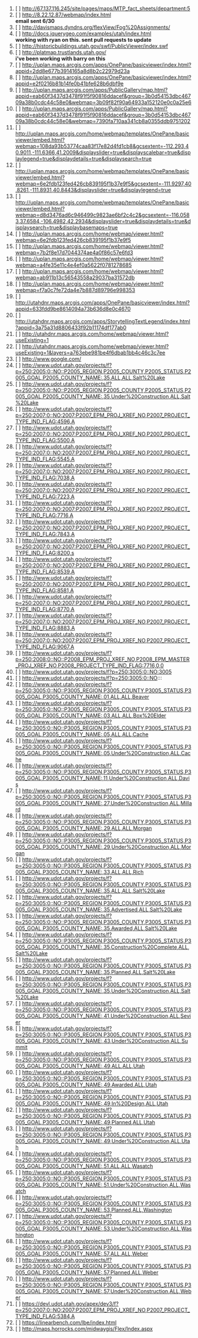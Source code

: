1. [ ] http://67.137.116.245/site/pages/maps/MTP_fact_sheets/department:5
1. [ ] http://8.22.12.87/webmap/index.html  
**email sent 6/30**
1. [ ] http://davismaps.dyndns.org/flexView/Fog%20Assignments/
1. [ ] http://docs.jquerygeo.com/examples/utah/index.html  
**working with ryan on this. sent pull requests to update**
1. [ ] http://historicbuildings.utah.gov/swf/PublicViewer/index.swf
1. [ ] http://platmap.trustlands.utah.gov/  
**i've been working with barry on this**
1. [ ] http://uplan.maps.arcgis.com/apps/OnePane/basicviewer/index.html?appid=2dd8e677b3914165a8d8b2c22979d23a
1. [ ] http://uplan.maps.arcgis.com/apps/OnePane/basicviewer/index.html?appid=e2f0216b81b14fe0b41bfe628b6dbf9e
1. [ ] http://uplan.maps.arcgis.com/apps/PublicGallery/map.html?appid=eab60f3437d3478f91f5f90816ddacef&group=3b0d54153dbc46709a38b0cdc44c58e0&webmap=3b09f82f90a64933a152120e0c0a25e6
1. [ ] http://uplan.maps.arcgis.com/apps/PublicGallery/map.html?appid=eab60f3437d3478f91f5f90816ddacef&group=3b0d54153dbc46709a38b0cdc44c58e0&webmap=7390fa710aa341cb8a0355ddb9751202
1. [ ] http://uplan.maps.arcgis.com/home/webmap/templates/OnePane/basicviewer/embed.html?webmap=108da93b53774caa83f17e82d4fd1cb8&gcsextent=-112.293,40.9011,-111.6366,41.2009&displayslider=true&displayscalebar=true&displaylegend=true&displaydetails=true&displaysearch=true
1. [ ] http://uplan.maps.arcgis.com/home/webmap/templates/OnePane/basicviewer/embed.html?webmap=6e2fdb123fed426cb839195f1b37e9f5&gcsextent=-111.9297,40.8261,-111.8931,40.8443&displayslider=true&displaylegend=true
1. [ ] http://uplan.maps.arcgis.com/home/webmap/templates/OnePane/basicviewer/embed.html?webmap=d8d3476ad6c946499c9823ae6bf2c4c2&gcsextent=-116.0583,37.6584,-106.4982,42.2934&displayslider=true&displaydetails=true&displaysearch=true&displaybasemaps=true
1. [ ] http://uplan.maps.arcgis.com/home/webmap/viewer.html?webmap=6e2fdb123fed426cb839195f1b37e9f5
1. [ ] http://uplan.maps.arcgis.com/home/webmap/viewer.html?webmap=7b2f8e17d7044374ae4a0f86c57e6fd3
1. [ ] http://uplan.maps.arcgis.com/home/webmap/viewer.html?webmap=a4fe35e11c4e4ef0a5622f0781278685
1. [ ] http://uplan.maps.arcgis.com/home/webmap/viewer.html?webmap=ab911b13c56543558a29037ba31572db
1. [ ] http://uplan.maps.arcgis.com/home/webmap/viewer.html?webmap=f7a0c7fe72da4e7b887d89796e998353
1. [ ] http://utahdnr.maps.arcgis.com/apps/OnePane/basicviewer/index.html?appid=633fdd9be8614094a73b636d8e0c4670
1. [ ] http://utahdnr.maps.arcgis.com/apps/StorytellingTextLegend/index.html?appid=3a75a31d8806433f92b11174df177ab0
1. [ ] http://utahdnr.maps.arcgis.com/home/webmap/viewer.html?useExisting=1
1. [ ] http://utahdnr.maps.arcgis.com/home/webmap/viewer.html?useExisting=1&layers=a763ebe981be4f6dbab1bb4c46c3c7ee
1. [ ] http://www.google.com/
1. [ ] http://www.udot.utah.gov/projects/f?p=250:2005:0::NO::P2005_REGION,P2005_COUNTY,P2005_STATUS,P2005_GOAL,P2005_COUNTY_NAME:,35,ALL,ALL,Salt%20Lake
1. [ ] http://www.udot.utah.gov/projects/f?p=250:2005:0::NO::P2005_REGION,P2005_COUNTY,P2005_STATUS,P2005_GOAL,P2005_COUNTY_NAME:,35,Under%20Construction,ALL,Salt%20Lake
1. [ ] http://www.udot.utah.gov/projects/f?p=250:2007:0::NO:2007:P2007_EPM_PROJ_XREF_NO,P2007_PROJECT_TYPE_IND_FLAG:4596,A
1. [ ] http://www.udot.utah.gov/projects/f?p=250:2007:0::NO:2007:P2007_EPM_PROJ_XREF_NO,P2007_PROJECT_TYPE_IND_FLAG:5500,A
1. [ ] http://www.udot.utah.gov/projects/f?p=250:2007:0::NO:2007:P2007_EPM_PROJ_XREF_NO,P2007_PROJECT_TYPE_IND_FLAG:5545,A
1. [ ] http://www.udot.utah.gov/projects/f?p=250:2007:0::NO:2007:P2007_EPM_PROJ_XREF_NO,P2007_PROJECT_TYPE_IND_FLAG:7038,A
1. [ ] http://www.udot.utah.gov/projects/f?p=250:2007:0::NO:2007:P2007_EPM_PROJ_XREF_NO,P2007_PROJECT_TYPE_IND_FLAG:7223,A
1. [ ] http://www.udot.utah.gov/projects/f?p=250:2007:0::NO:2007:P2007_EPM_PROJ_XREF_NO,P2007_PROJECT_TYPE_IND_FLAG:7716,A
1. [ ] http://www.udot.utah.gov/projects/f?p=250:2007:0::NO:2007:P2007_EPM_PROJ_XREF_NO,P2007_PROJECT_TYPE_IND_FLAG:7843,A
1. [ ] http://www.udot.utah.gov/projects/f?p=250:2007:0::NO:2007:P2007_EPM_PROJ_XREF_NO,P2007_PROJECT_TYPE_IND_FLAG:8200,s
1. [ ] http://www.udot.utah.gov/projects/f?p=250:2007:0::NO:2007:P2007_EPM_PROJ_XREF_NO,P2007_PROJECT_TYPE_IND_FLAG:8539,A
1. [ ] http://www.udot.utah.gov/projects/f?p=250:2007:0::NO:2007:P2007_EPM_PROJ_XREF_NO,P2007_PROJECT_TYPE_IND_FLAG:8581,A
1. [ ] http://www.udot.utah.gov/projects/f?p=250:2007:0::NO:2007:P2007_EPM_PROJ_XREF_NO,P2007_PROJECT_TYPE_IND_FLAG:8770,A
1. [ ] http://www.udot.utah.gov/projects/f?p=250:2007:0::NO:2007:P2007_EPM_PROJ_XREF_NO,P2007_PROJECT_TYPE_IND_FLAG:8883,A
1. [ ] http://www.udot.utah.gov/projects/f?p=250:2007:0::NO:2007:P2007_EPM_PROJ_XREF_NO,P2007_PROJECT_TYPE_IND_FLAG:9067,A
1. [ ] http://www.udot.utah.gov/projects/f?p=250:2008:0::NO::P2008_EPM_PROJ_XREF_NO,P2008_EPM_MASTER_PROJ_XREF_NO,P2008_PROJECT_TYPE_IND_FLAG:7716,0,0
1. [ ] http://www.udot.utah.gov/projects/f?p=250:3005:0::NO:3005
1. [ ] http://www.udot.utah.gov/projects/f?p=250:3005:0::NO:::
1. [ ] http://www.udot.utah.gov/projects/f?p=250:3005:0::NO::P3005_REGION,P3005_COUNTY,P3005_STATUS,P3005_GOAL,P3005_COUNTY_NAME:,01,ALL,ALL,Beaver
1. [ ] http://www.udot.utah.gov/projects/f?p=250:3005:0::NO::P3005_REGION,P3005_COUNTY,P3005_STATUS,P3005_GOAL,P3005_COUNTY_NAME:,03,ALL,ALL,Box%20Elder
1. [ ] http://www.udot.utah.gov/projects/f?p=250:3005:0::NO::P3005_REGION,P3005_COUNTY,P3005_STATUS,P3005_GOAL,P3005_COUNTY_NAME:,05,ALL,ALL,Cache
1. [ ] http://www.udot.utah.gov/projects/f?p=250:3005:0::NO::P3005_REGION,P3005_COUNTY,P3005_STATUS,P3005_GOAL,P3005_COUNTY_NAME:,05,Under%20Construction,ALL,Cache
1. [ ] http://www.udot.utah.gov/projects/f?p=250:3005:0::NO::P3005_REGION,P3005_COUNTY,P3005_STATUS,P3005_GOAL,P3005_COUNTY_NAME:,11,Under%20Construction,ALL,Davis
1. [ ] http://www.udot.utah.gov/projects/f?p=250:3005:0::NO::P3005_REGION,P3005_COUNTY,P3005_STATUS,P3005_GOAL,P3005_COUNTY_NAME:,27,Under%20Construction,ALL,Millard
1. [ ] http://www.udot.utah.gov/projects/f?p=250:3005:0::NO::P3005_REGION,P3005_COUNTY,P3005_STATUS,P3005_GOAL,P3005_COUNTY_NAME:,29,ALL,ALL,Morgan
1. [ ] http://www.udot.utah.gov/projects/f?p=250:3005:0::NO::P3005_REGION,P3005_COUNTY,P3005_STATUS,P3005_GOAL,P3005_COUNTY_NAME:,29,Under%20Construction,ALL,Morgan
1. [ ] http://www.udot.utah.gov/projects/f?p=250:3005:0::NO::P3005_REGION,P3005_COUNTY,P3005_STATUS,P3005_GOAL,P3005_COUNTY_NAME:,33,ALL,ALL,Rich
1. [ ] http://www.udot.utah.gov/projects/f?p=250:3005:0::NO::P3005_REGION,P3005_COUNTY,P3005_STATUS,P3005_GOAL,P3005_COUNTY_NAME:,35,ALL,ALL,Salt%20Lake
1. [ ] http://www.udot.utah.gov/projects/f?p=250:3005:0::NO::P3005_REGION,P3005_COUNTY,P3005_STATUS,P3005_GOAL,P3005_COUNTY_NAME:,35,Advertised,ALL,Salt%20Lake
1. [ ] http://www.udot.utah.gov/projects/f?p=250:3005:0::NO::P3005_REGION,P3005_COUNTY,P3005_STATUS,P3005_GOAL,P3005_COUNTY_NAME:,35,Awarded,ALL,Salt%20Lake
1. [ ] http://www.udot.utah.gov/projects/f?p=250:3005:0::NO::P3005_REGION,P3005_COUNTY,P3005_STATUS,P3005_GOAL,P3005_COUNTY_NAME:,35,Construction%20Complete,ALL,Salt%20Lake
1. [ ] http://www.udot.utah.gov/projects/f?p=250:3005:0::NO::P3005_REGION,P3005_COUNTY,P3005_STATUS,P3005_GOAL,P3005_COUNTY_NAME:,35,Planned,ALL,Salt%20Lake
1. [ ] http://www.udot.utah.gov/projects/f?p=250:3005:0::NO::P3005_REGION,P3005_COUNTY,P3005_STATUS,P3005_GOAL,P3005_COUNTY_NAME:,35,Under%20Construction,ALL,Salt%20Lake
1. [ ] http://www.udot.utah.gov/projects/f?p=250:3005:0::NO::P3005_REGION,P3005_COUNTY,P3005_STATUS,P3005_GOAL,P3005_COUNTY_NAME:,41,Under%20Construction,ALL,Sevier
1. [ ] http://www.udot.utah.gov/projects/f?p=250:3005:0::NO::P3005_REGION,P3005_COUNTY,P3005_STATUS,P3005_GOAL,P3005_COUNTY_NAME:,43,Under%20Construction,ALL,Summit
1. [ ] http://www.udot.utah.gov/projects/f?p=250:3005:0::NO::P3005_REGION,P3005_COUNTY,P3005_STATUS,P3005_GOAL,P3005_COUNTY_NAME:,49,ALL,ALL,Utah
1. [ ] http://www.udot.utah.gov/projects/f?p=250:3005:0::NO::P3005_REGION,P3005_COUNTY,P3005_STATUS,P3005_GOAL,P3005_COUNTY_NAME:,49,Awarded,ALL,Utah
1. [ ] http://www.udot.utah.gov/projects/f?p=250:3005:0::NO::P3005_REGION,P3005_COUNTY,P3005_STATUS,P3005_GOAL,P3005_COUNTY_NAME:,49,In%20Design,ALL,Utah
1. [ ] http://www.udot.utah.gov/projects/f?p=250:3005:0::NO::P3005_REGION,P3005_COUNTY,P3005_STATUS,P3005_GOAL,P3005_COUNTY_NAME:,49,Planned,ALL,Utah
1. [ ] http://www.udot.utah.gov/projects/f?p=250:3005:0::NO::P3005_REGION,P3005_COUNTY,P3005_STATUS,P3005_GOAL,P3005_COUNTY_NAME:,49,Under%20Construction,ALL,Utah
1. [ ] http://www.udot.utah.gov/projects/f?p=250:3005:0::NO::P3005_REGION,P3005_COUNTY,P3005_STATUS,P3005_GOAL,P3005_COUNTY_NAME:,51,ALL,ALL,Wasatch
1. [ ] http://www.udot.utah.gov/projects/f?p=250:3005:0::NO::P3005_REGION,P3005_COUNTY,P3005_STATUS,P3005_GOAL,P3005_COUNTY_NAME:,51,Under%20Construction,ALL,Wasatch
1. [ ] http://www.udot.utah.gov/projects/f?p=250:3005:0::NO::P3005_REGION,P3005_COUNTY,P3005_STATUS,P3005_GOAL,P3005_COUNTY_NAME:,53,Planned,ALL,Washington
1. [ ] http://www.udot.utah.gov/projects/f?p=250:3005:0::NO::P3005_REGION,P3005_COUNTY,P3005_STATUS,P3005_GOAL,P3005_COUNTY_NAME:,53,Under%20Construction,ALL,Washington
1. [ ] http://www.udot.utah.gov/projects/f?p=250:3005:0::NO::P3005_REGION,P3005_COUNTY,P3005_STATUS,P3005_GOAL,P3005_COUNTY_NAME:,57,ALL,ALL,Weber
1. [ ] http://www.udot.utah.gov/projects/f?p=250:3005:0::NO::P3005_REGION,P3005_COUNTY,P3005_STATUS,P3005_GOAL,P3005_COUNTY_NAME:,57,Planned,ALL,Weber
1. [ ] http://www.udot.utah.gov/projects/f?p=250:3005:0::NO::P3005_REGION,P3005_COUNTY,P3005_STATUS,P3005_GOAL,P3005_COUNTY_NAME:,57,Under%20Construction,ALL,Weber
1. [ ] https://devl.udot.utah.gov/apex/dev3/f?p=250:2007:0::NO:2007:P2007_EPM_PROJ_XREF_NO,P2007_PROJECT_TYPE_IND_FLAG:5384,A
1. [ ] https://linearbench.com/lbe/index.html
2. [ ] http://maps.horrocks.com/midwaygis/Flex/Index.aspx
